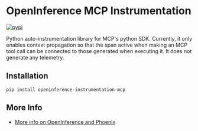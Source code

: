 # OpenInference MCP Instrumentation

[![pypi](https://badge.fury.io/py/openinference-instrumentation-mcp.svg)](https://pypi.org/project/openinference-instrumentation-mcp/)

Python auto-instrumentation library for MCP's python SDK. Currently, it only enables context propagation so that the span active
when making an MCP tool call can be connected to those generated when executing it. It does not generate any telemetry.

## Installation

```shell
pip install openinference-instrumentation-mcp
```

## More Info

* [More info on OpenInference and Phoenix](https://docs.arize.com/phoenix)

